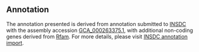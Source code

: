 

Annotation
----------

The annotation presented is derived from annotation submitted to
[INSDC](http://www.insdc.org) with the assembly accession
[GCA\_000263375.1](http://www.ebi.ac.uk/ena/data/view/GCA_000263375.1),
with additional non-coding genes derived from
[Rfam](http://rfam.xfam.org/). For more details, please visit [INSDC
annotation
import](http://ensemblgenomes.org/info/data/insdc_annotation).
